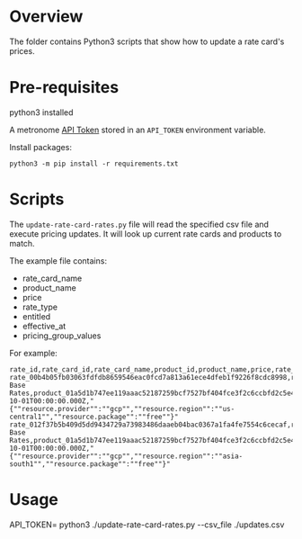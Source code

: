 # Overview

The folder contains Python3 scripts that show how to update a rate card's prices.

# Pre-requisites

python3 installed

A metronome [API Token](https://docs.metronome.com/using-the-api/authorization/) stored in an `API_TOKEN` environment variable.

Install packages:

```
python3 -m pip install -r requirements.txt
```

# Scripts

The `update-rate-card-rates.py` file will read the specified csv file and execute pricing updates. It will look up current rate cards and products to match.

The example file contains:

- rate_card_name
- product_name
- price
- rate_type
- entitled
- effective_at
- pricing_group_values

For example:

```csv
rate_id,rate_card_id,rate_card_name,product_id,product_name,price,rate_type,entitled,effective_at,pricing_group_values
rate_00b4b05fb03063fdfdb8659546eac0fcd7a813a61ece4dfeb1f9226f8cdc8998,rate_card_40e1111a53098cdb1abd6919f9d0c3e80d5ce23368cabc1eaf6e728e6df7d729,Confluent Base Rates,product_01a5d1b747ee119aaac52187259bcf7527bf404fce3f2c6ccbfd2c5e4a67975b,GovernanceBase,0,flat,true,2020-10-01T00:00:00.000Z,"{""resource.provider"":""gcp"",""resource.region"":""us-central1"",""resource.package"":""free""}"
rate_012f37b5b409d5dd9434729a73983486daaeb04bac0367a1fa4fe7554c6cecaf,rate_card_40e1111a53098cdb1abd6919f9d0c3e80d5ce23368cabc1eaf6e728e6df7d729,Confluent Base Rates,product_01a5d1b747ee119aaac52187259bcf7527bf404fce3f2c6ccbfd2c5e4a67975b,GovernanceBase,0,flat,true,2020-10-01T00:00:00.000Z,"{""resource.provider"":""gcp"",""resource.region"":""asia-south1"",""resource.package"":""free""}"
```

# Usage

API_TOKEN=<your token> python3 ./update-rate-card-rates.py --csv_file ./updates.csv
